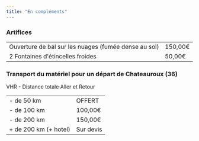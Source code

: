 ```yaml
---
title: "En compléments"
---
```


### Artifices

<table class="footer-table">
  <tr>
    <td>Ouverture de bal sur les nuages (fumée dense au sol)</td>
    <td class="price">150,00€</td>
  </tr>
  <tr>
    <td>2 Fontaines d'étincelles froides</td>
    <td class="price">50,00€</td>
  </tr>
</table>

### Transport du matériel pour un départ de Chateauroux (36)

VHR - Distance totale Aller et Retour

<table class="footer-table">
  <tr>
    <td>- de 50 km</td>
    <td class="price">OFFERT</td>
  </tr>
  <tr>
    <td>- de 100 km</td>
    <td class="price">100,00€</td>
  </tr>
  <tr>
    <td>- de 200 km</td>
    <td class="price">150,00€</td>
  </tr>
  <tr>
    <td>+ de 200 km (+ hotel)</td>
    <td class="price">Sur devis</td>
  </tr>
</table>
